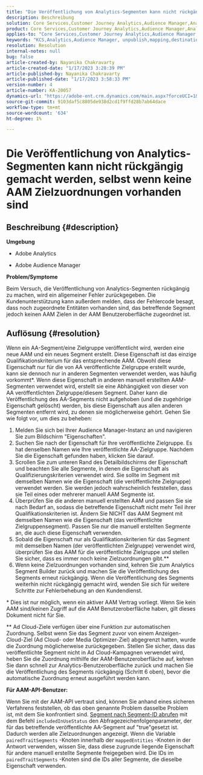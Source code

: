 ```yaml
---
title: "Die Veröffentlichung von Analytics-Segmenten kann nicht rückgängig gemacht werden, auch wenn keine AAM Zielzuordnungen vorhanden sind"
description: Beschreibung
solution: Core Services,Customer Journey Analytics,Audience Manager,Analytics
product: Core Services,Customer Journey Analytics,Audience Manager,Analytics
applies-to: "Core Services,Customer Journey Analytics,Audience Manager,Analytics"
keywords: "KCS,Analytics,Audience Manager, unpublish,mapping,destination"
resolution: Resolution
internal-notes: null
bug: false
article-created-by: Nayanika Chakravarty
article-created-date: "1/17/2023 3:28:39 PM"
article-published-by: Nayanika Chakravarty
article-published-date: "1/17/2023 3:58:33 PM"
version-number: 4
article-number: KA-20057
dynamics-url: "https://adobe-ent.crm.dynamics.com/main.aspx?forceUCI=1&pagetype=entityrecord&etn=knowledgearticle&id=d63cf899-7b96-ed11-aad1-6045bd006ce9"
source-git-commit: 9103daf5c8805de938d2cd1f9ffd28b7ab64dace
workflow-type: tm+mt
source-wordcount: '634'
ht-degree: 1%

---
```


# Die Veröffentlichung von Analytics-Segmenten kann nicht rückgängig gemacht werden, selbst wenn keine AAM Zielzuordnungen vorhanden sind

## Beschreibung {#description}


<b>Umgebung</b>

- Adobe Analytics

- Adobe Audience Manager

<b>Problem/Symptome</b>

Beim Versuch, die Veröffentlichung von Analytics-Segmenten rückgängig zu machen, wird ein allgemeiner Fehler zurückgegeben. Die Kundenunterstützung kann außerdem melden, dass der Fehlercode besagt, dass noch zugeordnete Entitäten vorhanden sind, das betreffende Segment jedoch keinen AAM Zielen in der AAM Benutzeroberfläche zugeordnet ist.


## Auflösung {#resolution}


Wenn ein AA-Segment/eine Zielgruppe veröffentlicht wird, werden eine neue AAM und ein neues Segment erstellt. Diese Eigenschaft ist das einzige Qualifikationskriterium für das entsprechende AAM. Obwohl diese Eigenschaft nur für die von AA veröffentlichte Zielgruppe erstellt wurde, kann sie dennoch nur in anderen Segmenten verwendet werden, was häufig vorkommt\*. Wenn diese Eigenschaft in anderen manuell erstellten AAM-Segmenten verwendet wird, erstellt sie eine Abhängigkeit von dieser von AA veröffentlichten Zielgruppe/diesem Segment. Daher kann die Veröffentlichung des AA-Segments nicht aufgehoben (und die zugehörige Eigenschaft gelöscht) werden, bis diese Eigenschaft aus allen anderen Segmenten entfernt wird, zu denen sie möglicherweise gehört. Gehen Sie wie folgt vor, um dies zu beheben:

1. Melden Sie sich bei Ihrer Audience Manager-Instanz an und navigieren Sie zum Bildschirm &quot;Eigenschaften&quot;.
2. Suchen Sie nach der Eigenschaft für Ihre veröffentlichte Zielgruppe. Es hat denselben Namen wie Ihre veröffentlichte AA-Zielgruppe. Nachdem Sie die Eigenschaft gefunden haben, klicken Sie darauf.
3. Scrollen Sie zum unteren Rand des Detailbildschirms der Eigenschaft und beachten Sie alle Segmente, in denen die Eigenschaft als Qualifizierungskriterien verwendet wird. Sie sollte im Segment mit demselben Namen wie die Eigenschaft (die veröffentlichte Zielgruppe) verwendet werden. Sie werden jedoch wahrscheinlich feststellen, dass sie Teil eines oder mehrerer manuell AAM Segmente ist.
4. Überprüfen Sie die anderen manuell erstellten AAM und passen Sie sie nach Bedarf an, sodass die betreffende Eigenschaft nicht mehr Teil ihrer Qualifikationskriterien ist. Ändern Sie NICHT das AAM Segment mit demselben Namen wie die Eigenschaft (das veröffentlichte Zielgruppensegment). Passen Sie nur die manuell erstellten Segmente an, die auch diese Eigenschaft verwenden.
5. Sobald die Eigenschaft nur als Qualifikationskriterien für das Segment mit demselben Namen (der veröffentlichten Zielgruppe) verwendet wird, überprüfen Sie das AAM für die veröffentlichte Zielgruppe und stellen Sie sicher, dass es immer noch keine Zielzuordnungen gibt.\*\*
6. Wenn keine Zielzuordnungen vorhanden sind, kehren Sie zum Analytics Segment Builder zurück und machen Sie die Veröffentlichung des Segments erneut rückgängig. Wenn die Veröffentlichung des Segments weiterhin nicht rückgängig gemacht wird, wenden Sie sich für weitere Schritte zur Fehlerbehebung an den Kundendienst.


\* Dies ist nur möglich, wenn ein aktiver AAM Vertrag vorliegt. Wenn Sie kein AAM sind/keinen Zugriff auf die AAM Benutzeroberfläche haben, gilt dieses Dokument nicht für Sie.

\*\* Ad Cloud-Ziele verfügen über eine Funktion zur automatischen Zuordnung. Selbst wenn Sie das Segment zuvor von einem Anzeigen-Cloud-Ziel (Ad Cloud- oder Media Optimizer-Ziel) abgegrenzt hatten, wurde die Zuordnung möglicherweise zurückgegeben. Stellen Sie sicher, dass das veröffentlichte Segment nicht in Ad Cloud-Kampagnen verwendet wird, heben Sie die Zuordnung mithilfe der AAM-Benutzeroberfläche auf, kehren Sie dann schnell zur Analytics-Benutzeroberfläche zurück und machen Sie die Veröffentlichung des Segments rückgängig (Schritt 6 oben), bevor die automatische Zuordnung erneut ausgeführt werden kann.

<b>Für AAM-API-Benutzer:</b>

Wenn Sie mit der AAM-API vertraut sind, können Sie anhand eines sicheren Verfahrens feststellen, ob das oben genannte Problem dasselbe Problem ist, mit dem Sie konfrontiert sind. [Segment nach Segment-ID abrufen](https://bank.demdex.com/portal/swagger/index.html#/Segments%20API/get_segments__sid_) mit dem Befehl `includedInUseStatus` den Abfragezeichenfolgenparameter, der für das betreffende veröffentlichte AA-Segment auf &quot;true&quot;gesetzt ist. Dadurch werden alle Zielzuordnungen angezeigt. Wenn die Variable `pairedTraitSegments` -Knoten innerhalb der `mappedEntities` -Knoten in der Antwort verwenden, wissen Sie, dass diese zugrunde liegende Eigenschaft für andere manuell erstellte Segmente freigegeben wird. Die IDs im `pairedTraitSegments` -Knoten sind die IDs aller Segmente, die dieselbe Eigenschaft verwenden.
